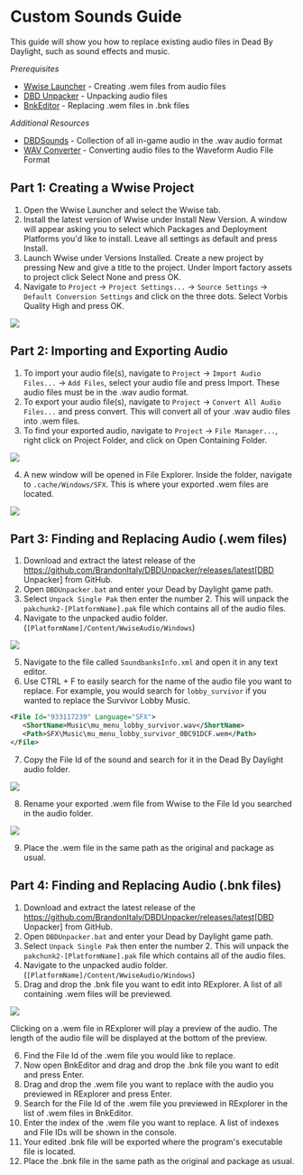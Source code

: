 # Custom Sounds Guide

This guide will show you how to replace existing audio files in Dead By Daylight, such as sound effects and music.

*Prerequisites*

- [Wwise Launcher](https://www.audiokinetic.com/download/) - Creating .wem files from audio files
- [DBD Unpacker](https://github.com/BrandonItaly/DBDUnpacker/releases/latest) - Unpacking audio files
- [BnkEditor](https://cdn.discordapp.com/attachments/844107725092290600/846589986857811968/BnkEditor.exe) - Replacing .wem files in .bnk files

*Additional Resources*

- [DBDSounds](https://github.com/Masusder/DBDSounds) - Collection of all in-game audio in the .wav audio format
- [WAV Converter](https://audio.online-convert.com/convert-to-wav) - Converting audio files to the Waveform Audio File Format

## Part 1: Creating a Wwise Project

1. Open the Wwise Launcher and select the Wwise tab.
1. Install the latest version of Wwise under Install New Version. A window will appear asking you to select which Packages and Deployment Platforms you'd like to install. Leave all settings as default and press Install. 
1. Launch Wwise under Versions Installed. Create a new project by pressing New and give a title to the project. Under Import factory assets to project click Select None and press OK. 
1. Navigate to `Project` → `Project Settings...` → `Source Settings` → `Default Conversion Settings` and click on the three dots. Select Vorbis Quality High and press OK.

![](https://images-ext-1.discordapp.net/external/IYAFs5jubGFxID_ZaX3J7huHWfsMFzifTO1HM6YjTCY/https/media.discordapp.net/attachments/834873477500371004/844330346953965568/unknown.png)

## Part 2: Importing and Exporting Audio

1. To import your audio file(s), navigate to `Project` → `Import Audio Files...` → `Add Files`, select your audio file and press Import. These audio files must be in the .wav audio format.
1. To export your audio file(s), navigate to `Project` → `Convert All Audio Files...` and press convert. This will convert all of your .wav audio files into .wem files.
1. To find your exported audio, navigate to `Project` → `File Manager...`, right click on Project Folder, and click on Open Containing Folder.

![](https://images-ext-2.discordapp.net/external/-hYFfeByABK4sk6JZIRK2hNi1qG5Nzb5BI1L-hcFEyI/https/media.discordapp.net/attachments/834873477500371004/844330383549923328/unknown.png)

4. A new window will be opened in File Explorer. Inside the folder, navigate to `.cache/Windows/SFX`. This is where your exported .wem files are located.

![](https://media.discordapp.net/attachments/917649484450775061/920230526374273054/unknown.png)

## Part 3: Finding and Replacing Audio (.wem files)

1. Download and extract the latest release of the https://github.com/BrandonItaly/DBDUnpacker/releases/latest[DBD Unpacker] from GitHub.
1. Open `DBDUnpacker.bat` and enter your Dead by Daylight game path.
1. Select `Unpack Single Pak` then enter the number 2. This will unpack the `pakchunk2-[PlatformName].pak` file which contains all of the audio files.
1. Navigate to the unpacked audio folder. (`[PlatformName]/Content/WwiseAudio/Windows`)

![](https://media.discordapp.net/attachments/917649484450775061/920231475155193856/unknown.png)

5. Navigate to the file called `SoundbanksInfo.xml` and open it in any text editor.
1. Use CTRL + F to easily search for the name of the audio file you want to replace.
For example, you would search for `lobby_survivor` if you wanted to replace the Survivor Lobby Music.
```xml
<File Id="933117239" Language="SFX">
   <ShortName>Music\mu_menu_lobby_survivor.wav</ShortName>
   <Path>SFX\Music\mu_menu_lobby_survivor_0BC91DCF.wem</Path>
</File>
```
7. Copy the File Id of the sound and search for it in the Dead By Daylight audio folder.

![](https://media.discordapp.net/attachments/917649484450775061/920231741136969768/unknown.png)

8. Rename your exported .wem file from Wwise to the File Id you searched in the audio folder.

![](https://media.discordapp.net/attachments/917649484450775061/920232046754951168/unknown.png)

9. Place the .wem file in the same path as the original and package as usual.

## Part 4: Finding and Replacing Audio (.bnk files)

1. Download and extract the latest release of the https://github.com/BrandonItaly/DBDUnpacker/releases/latest[DBD Unpacker] from GitHub.
1. Open `DBDUnpacker.bat` and enter your Dead by Daylight game path.
1. Select `Unpack Single Pak` then enter the number 2. This will unpack the `pakchunk2-[PlatformName].pak` file which contains all of the audio files.
1. Navigate to the unpacked audio folder. (`[PlatformName]/Content/WwiseAudio/Windows`)
1. Drag and drop the .bnk file you want to edit into RExplorer. A list of all containing .wem files will be previewed.

![](https://images-ext-1.discordapp.net/external/B03yd234VcrKCjf0yZzDG8bLkMJAyPReNhJ7fUDpZiU/https/media.discordapp.net/attachments/834873477500371004/844330623333957632/unknown.png)

Clicking on a .wem file in RExplorer will play a preview of the audio. The length of the audio file will be displayed at the bottom of the preview.

6. Find the File Id of the .wem file you would like to replace.
1. Now open BnkEditor and drag and drop the .bnk file you want to edit and press Enter.
1. Drag and drop the .wem file you want to replace with the audio you previewed in RExplorer and press Enter.
1. Search for the File Id of the .wem file you previewed in RExplorer in the list of .wem files in BnkEditor.
1. Enter the index of the .wem file you want to replace. A list of indexes and File IDs will be shown in the console.
1. Your edited .bnk file will be exported where the program's executable file is located.
1. Place the .bnk file in the same path as the original and package as usual.